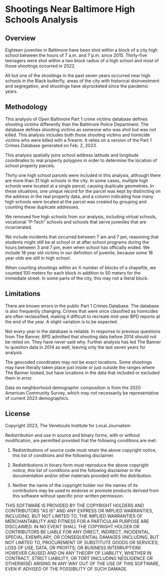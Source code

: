 # Shootings Near Baltimore High Schools Analysis

## Overview

Eighteen juveniles in Baltimore have been shot within a block of a city high school between the hours of 7 a.m. and 7 p.m. since 2015. Thirty-five teenagers were shot within a two block radius of a high school and most of those shootings occurred in 2022.

All but one of the shootings in the past seven years occurred near high schools in the Black butterfly, areas of the city with historical disinvestment and segregation, and shootings have skyrocketed since the pandemic years. 

## Methodology 

This analysis of Open Baltimore Part 1 crime victims database defines shooting victims differently than the Baltimore Police Department. The database defines shooting victims as someone who was shot but was not killed. This analysis includes both those shooting victims and homicide victims who were killed with a firearm. It relies on a version of the Part 1 Crimes Database generated on Feb. 2, 2023. 

This analysis spatially joins school address latitude and longitude coordinates to real property polygons in order to determine the location of school property parcels.

Thirty one high school parcels were included in this analysis, although there are more than 31 high schools in the city. In some cases, multiple high schools were located at a single parcel, causing duplicate geometries. In these situations, one unique record for the parcel was kept by distincting on the address in the real property data, and a column indicating how many high schools were located at the parcel was created by grouping and counting these duplicate addresses. 

We removed five high schools from our analysis, including virtual schools, vocational “P-Tech” schools and schools that serve juveniles that are incarcerated. 

We include incidents that occurred between 7 am and 7 pm, reasoning that students might still be at school or at after school programs during the hours between 3 and 7 pm, even when school has officially ended. We include 18 year old victims in our definition of juvenile, because some 18 year olds are still in high school. 

When counting shootings within an X number of blocks of a shapefile, we counted 100 meters for each block in addition to 50 meters for the immediate street. In some parts of the city, this may not a literal block.

## Limitations 

There are known errors in the public Part 1 Crimes Database. The database is also frequently changing. Crimes that were once classified as homicides are often reclassified, making it difficult to recreate mid-year BPD reports at the end of the year. A slight variation is to be expected.

Not every year in the database is reliable. In response to previous questions from The Banner, BPD admitted that shooting data before 2014 should not be relied on. They have never said why. Further analysis has led The Banner to question data in 2014 as well, leaving only the last seven years for analysis.

The geocoded coordinates may not be exact locations. Some shootings may have literally taken place just inside or just outside the ranges where The Banner looked, but have locations in the data that included or excluded them in error.

Data on neighborhood demographic composition is from the 2020 American Community Survey, which may not necessarily be representative of current 2023 demographics. 

## License

Copyright 2023, The Venetoulis Institute for Local Journalism

Redistribution and use in source and binary forms, with or without modification, are permitted provided that the following conditions are met:

   1. Redistributions of source code must retain the above copyright notice, this list of conditions and the following disclaimer.

  2. Redistributions in binary form must reproduce the above copyright notice, this list of conditions and the following disclaimer in the documentation and/or other materials provided with the distribution.

  3. Neither the name of the copyright holder nor the names of its contributors may be used to endorse or promote products derived from this software without specific prior written permission.

THIS SOFTWARE IS PROVIDED BY THE COPYRIGHT HOLDERS AND CONTRIBUTORS "AS IS" AND ANY EXPRESS OR IMPLIED WARRANTIES, INCLUDING, BUT NOT LIMITED TO, THE IMPLIED WARRANTIES OF MERCHANTABILITY AND FITNESS FOR A PARTICULAR PURPOSE ARE DISCLAIMED. IN NO EVENT SHALL THE COPYRIGHT HOLDER OR CONTRIBUTORS BE LIABLE FOR ANY DIRECT, INDIRECT, INCIDENTAL, SPECIAL, EXEMPLARY, OR CONSEQUENTIAL DAMAGES (INCLUDING, BUT NOT LIMITED TO, PROCUREMENT OF SUBSTITUTE GOODS OR SERVICES; LOSS OF USE, DATA, OR PROFITS; OR BUSINESS INTERRUPTION) HOWEVER CAUSED AND ON ANY THEORY OF LIABILITY, WHETHER IN CONTRACT, STRICT LIABILITY, OR TORT (INCLUDING NEGLIGENCE OR OTHERWISE) ARISING IN ANY WAY OUT OF THE USE OF THIS SOFTWARE, EVEN IF ADVISED OF THE POSSIBILITY OF SUCH DAMAGE.